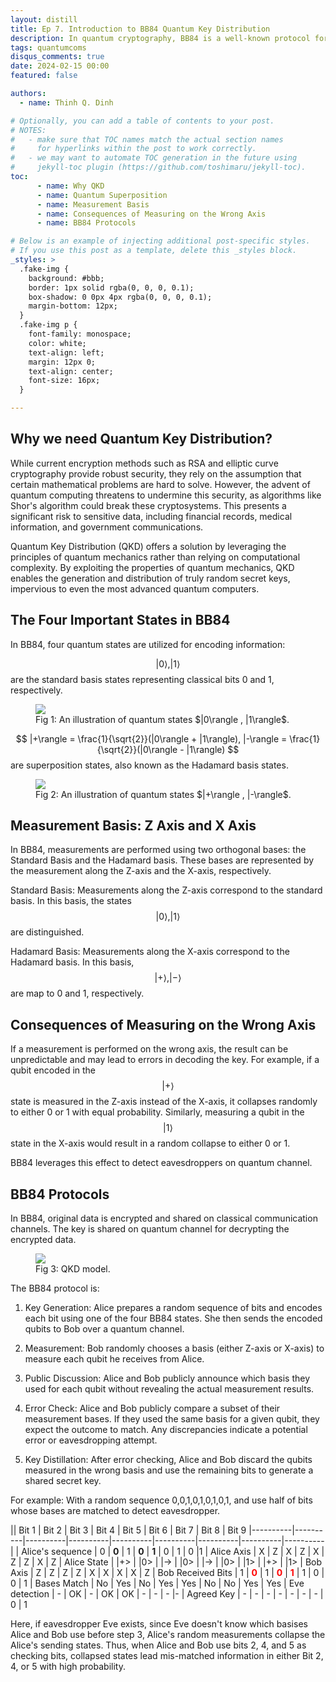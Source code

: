 ```yaml
---
layout: distill
title: Ep 7. Introduction to BB84 Quantum Key Distribution
description: In quantum cryptography, BB84 is a well-known protocol for secure key distribution between two parties. It relies on the principles of quantum mechanics to ensure the security of the exchanged key. At the core of BB84 are four important quantum states and two measurement bases- the Z-axis and the X-axis.
tags: quantumcoms
disqus_comments: true
date: 2024-02-15 00:00
featured: false

authors:
  - name: Thinh Q. Dinh

# Optionally, you can add a table of contents to your post.
# NOTES:
#   - make sure that TOC names match the actual section names
#     for hyperlinks within the post to work correctly.
#   - we may want to automate TOC generation in the future using
#     jekyll-toc plugin (https://github.com/toshimaru/jekyll-toc).
toc:
      - name: Why QKD
      - name: Quantum Superposition
      - name: Measurement Basis
      - name: Consequences of Measuring on the Wrong Axis
      - name: BB84 Protocols

# Below is an example of injecting additional post-specific styles.
# If you use this post as a template, delete this _styles block.
_styles: >
  .fake-img {
    background: #bbb;
    border: 1px solid rgba(0, 0, 0, 0.1);
    box-shadow: 0 0px 4px rgba(0, 0, 0, 0.1);
    margin-bottom: 12px;
  }
  .fake-img p {
    font-family: monospace;
    color: white;
    text-align: left;
    margin: 12px 0;
    text-align: center;
    font-size: 16px;
  }

---
```


## Why we need Quantum Key Distribution?

While current encryption methods such as RSA and elliptic curve cryptography provide robust security, they rely on the assumption that certain mathematical problems are hard to solve. However, the advent of quantum computing threatens to undermine this security, as algorithms like Shor's algorithm could break these cryptosystems. This presents a significant risk to sensitive data, including financial records, medical information, and government communications. 

Quantum Key Distribution (QKD) offers a solution by leveraging the principles of quantum mechanics rather than relying on computational complexity. By exploiting the properties of quantum mechanics, QKD enables the generation and distribution of truly random secret keys, impervious to even the most advanced quantum computers.


## The Four Important States in BB84


In BB84, four quantum states are utilized for encoding information:


$$
|0\rangle , |1\rangle
$$ are the standard basis states representing classical bits 0 and 1, respectively.

<figure>
    <img src="https://community.sap.com/legacyfs/online/storage/blog_attachments/2023/06/01.jpg"
         >
    <figcaption>Fig 1: An illustration of quantum states $|0\rangle , |1\rangle$.</figcaption>
</figure>

$$
|+\rangle = \frac{1}{\sqrt{2}}(|0\rangle + |1\rangle), |-\rangle = \frac{1}{\sqrt{2}}(|0\rangle - |1\rangle)
$$ are superposition states, also known as the Hadamard basis states.

<figure>
    <img src="https://community.sap.com/legacyfs/online/storage/blog_attachments/2023/06/sup-1.jpg"
         >
    <figcaption>Fig 2: An illustration of quantum states $|+\rangle , |-\rangle$.</figcaption>
</figure>

## Measurement Basis: Z Axis and X Axis
In BB84, measurements are performed using two orthogonal bases: the Standard Basis and the Hadamard basis. These bases are represented by the measurement along the Z-axis and the X-axis, respectively.

Standard Basis: Measurements along the Z-axis correspond to the standard basis. In this basis, the states 
$$
|0\rangle , |1\rangle
$$ are distinguished.


Hadamard Basis: Measurements along the X-axis correspond to the Hadamard basis. In this basis, 
$$|+\rangle , |-\rangle$$ are map to 0 and 1, respectively.

## Consequences of Measuring on the Wrong Axis

If a measurement is performed on the wrong axis, the result can be unpredictable and may lead to errors in decoding the key. For example, if a qubit encoded in the 
$$|+\rangle$$ state is measured in the Z-axis instead of the X-axis, it collapses randomly to either 0 or 1 with equal probability. Similarly, measuring a qubit in the 
$$|1\rangle$$ state in the X-axis would result in a random collapse to either 0 or 1.

BB84 leverages this effect to detect eavesdroppers on quantum channel. 

## BB84 Protocols

In BB84, original data is encrypted and shared on classical communication channels. The key is shared on quantum channel for decrypting the encrypted data.

<figure>
    <img src="https://www.cse.wustl.edu/~jain/cse571-07/ftp/quantum/fig1.gif"
         >
    <figcaption>Fig 3: QKD model.</figcaption>
</figure>

The BB84 protocol is:

1. Key Generation: Alice prepares a random sequence of bits and encodes each bit using one of the four BB84 states. She then sends the encoded qubits to Bob over a quantum channel.

2. Measurement: Bob randomly chooses a basis (either Z-axis or X-axis) to measure each qubit he receives from Alice.
3. Public Discussion: Alice and Bob publicly announce which basis they used for each qubit without revealing the actual measurement results.
4. Error Check: Alice and Bob publicly compare a subset of their measurement bases. If they used the same basis for a given qubit, they expect the outcome to match. Any discrepancies indicate a potential error or eavesdropping attempt.
5. Key Distillation: After error checking, Alice and Bob discard the qubits measured in the wrong basis and use the remaining bits to generate a shared secret key.

For example: With a random sequence 0,0,1,0,1,0,1,0,1, and use half of bits whose bases are matched to detect eavesdropper.

|| Bit 1 | Bit 2 | Bit 3 | Bit 4 | Bit 5 | Bit 6 | Bit 7 | Bit 8 | Bit 9
|----------|----------|----------|----------|----------|----------|----------|----------|----------|
|   Alice's sequence  |    0      |     **0**     |      1    |     **0**     |     **1**     |    0      |     1     |    0      |1
|   Alice Axis  |      X    |      Z    |     X    |     Z     |    X      |     Z     |     Z     |      X    | Z
|   Alice State  |   \|+>      |    \|0>    |    \|->      |    \|0>      |   \|->      |     \|0>     |    \|1>     |    \|+>        | \|1>
|   Bob Axis   |   Z       |      Z    |       Z   |       Z   |    X      |     X     |         X |      X    | Z
|   Bob Received Bits  |     1     |   <span style="color:red; font-weight:bold;">0</span>        |   1       |   <span style="color:red; font-weight:bold;">0</span>     |     <span style="color:red; font-weight:bold;">1</span>     |      1    |     0     |     0     | 1
|   Bases Match  |     No     |    Yes      |    No      |     Yes     |    Yes      |  No        |    No      |   Yes       | Yes
|   Eve detection |    -     |    OK      |    -      |    OK      |      OK    |    -      |      -    |      -    |-
|   Agreed Key   |    -      |      -    |     -     |      -    |      -    |      -    |      -    |     0     | 1

Here, if eavesdropper Eve exists, since Eve doesn't know which basises Alice and Bob use before step 3, Alice's random measurements collapse the Alice's sending states. Thus, when Alice and Bob use bits 2, 4, and 5 as checking bits, collapsed states lead mis-matched information in either Bit 2, 4, or 5 with high probability. 

